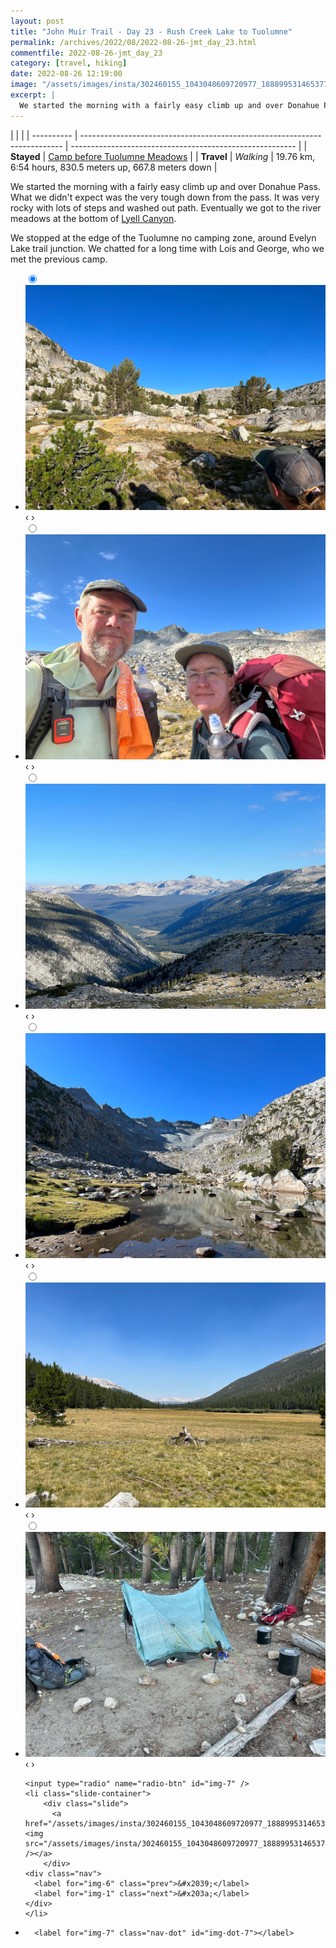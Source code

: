 ```yaml
---
layout: post
title: "John Muir Trail - Day 23 - Rush Creek Lake to Tuolumne"
permalink: /archives/2022/08/2022-08-26-jmt_day_23.html
commentfile: 2022-08-26-jmt_day_23
category: [travel, hiking]
date: 2022-08-26 12:19:00
image: "/assets/images/insta/302460155_1043048609720977_1888995314653779053_n_17944034786211499.jpg"
excerpt: |
  We started the morning with a fairly easy climb up and over Donahue Pass.
---
```


|            |                                                                           |
| ---------- | ------------------------------------------------------------------------- | -------------------------------------------------------- |
| **Stayed** | [Camp before Tuolumne Meadows](https://maps.app.goo.gl/gD71FMP1QQr6YDjA9) |
| **Travel** | _Walking_                                                                 | 19.76 km, 6:54 hours, 830.5 meters up, 667.8 meters down |

We started the morning with a fairly easy climb up and over Donahue Pass. What we didn't expect was the very tough down from the pass. It was very rocky with lots of steps and washed out path. Eventually we got to the river meadows at the bottom of [Lyell Canyon](https://maps.app.goo.gl/HZLbAVSM7wvqxXyq7).

We stopped at the edge of the Tuolumne no camping zone, around Evelyn Lake trail junction. We chatted for a long time with Lois and George, who we met the previous camp.

<ul class="slides">
    <input type="radio" name="radio-btn" id="img-1" checked="checked" />
    <li class="slide-container">
        <div class="slide">
          <a href="/assets/images/insta/302023260_3229840503932118_5863866609902214658_n_18181885690210930.jpg"><img src="/assets/images/insta/302023260_3229840503932118_5863866609902214658_n_18181885690210930.jpg" /></a>
        </div>
    <div class="nav">
      <label for="img-7" class="prev">&#x2039;</label>
      <label for="img-2" class="next">&#x203a;</label>
    </div>
    </li>
        <input type="radio" name="radio-btn" id="img-2"  />
    <li class="slide-container">
        <div class="slide">
          <a href="/assets/images/insta/302085807_1499221663870904_7811961676998881417_n_17887739939698749.jpg"><img src="/assets/images/insta/302085807_1499221663870904_7811961676998881417_n_17887739939698749.jpg" /></a>
        </div>
    <div class="nav">
      <label for="img-1" class="prev">&#x2039;</label>
      <label for="img-3" class="next">&#x203a;</label>
    </div>
    </li>
        <input type="radio" name="radio-btn" id="img-3"  />
    <li class="slide-container">
        <div class="slide">
          <a href="/assets/images/insta/301977226_737669817332406_3433248390042825330_n_17944320839266242.jpg"><img src="/assets/images/insta/301977226_737669817332406_3433248390042825330_n_17944320839266242.jpg" /></a>
        </div>
    <div class="nav">
      <label for="img-2" class="prev">&#x2039;</label>
      <label for="img-4" class="next">&#x203a;</label>
    </div>
    </li>
        <input type="radio" name="radio-btn" id="img-4"  />
    <li class="slide-container">
        <div class="slide">
          <a href="/assets/images/insta/302164705_814469409923768_2361186672538285525_n_18004087513475064.jpg"><img src="/assets/images/insta/302164705_814469409923768_2361186672538285525_n_18004087513475064.jpg" /></a>
        </div>
    <div class="nav">
      <label for="img-3" class="prev">&#x2039;</label>
      <label for="img-5" class="next">&#x203a;</label>
    </div>
    </li>
        <input type="radio" name="radio-btn" id="img-5"  />
    <li class="slide-container">
        <div class="slide">
          <a href="/assets/images/insta/301983065_1081196719456034_1315392152864941765_n_18221582680154007.jpg"><img src="/assets/images/insta/301983065_1081196719456034_1315392152864941765_n_18221582680154007.jpg" /></a>
        </div>
    <div class="nav">
      <label for="img-4" class="prev">&#x2039;</label>
      <label for="img-6" class="next">&#x203a;</label>
    </div>
    </li>
        <input type="radio" name="radio-btn" id="img-6"  />
    <li class="slide-container">
        <div class="slide">
          <a href="/assets/images/insta/301982281_153937153971424_2629142252631508115_n_17919153734566042.jpg"><img src="/assets/images/insta/301982281_153937153971424_2629142252631508115_n_17919153734566042.jpg" /></a>
        </div>
    <div class="nav">
      <label for="img-5" class="prev">&#x2039;</label>
      <label for="img-7" class="next">&#x203a;</label>
    </div>
    </li>
    
    <input type="radio" name="radio-btn" id="img-7" />
    <li class="slide-container">
        <div class="slide">
          <a href="/assets/images/insta/302460155_1043048609720977_1888995314653779053_n_17944034786211499.jpg"><img src="/assets/images/insta/302460155_1043048609720977_1888995314653779053_n_17944034786211499.jpg" /></a>
        </div>
    <div class="nav">
      <label for="img-6" class="prev">&#x2039;</label>
      <label for="img-1" class="next">&#x203a;</label>
    </div>
    </li>
			
<li class="nav-dots">
      <label for="img-1" class="nav-dot" id="img-dot-1"></label>
      <label for="img-2" class="nav-dot" id="img-dot-2"></label>
      <label for="img-3" class="nav-dot" id="img-dot-3"></label>
      <label for="img-4" class="nav-dot" id="img-dot-4"></label>
      <label for="img-5" class="nav-dot" id="img-dot-5"></label>
      <label for="img-6" class="nav-dot" id="img-dot-6"></label>

      <label for="img-7" class="nav-dot" id="img-dot-7"></label>

</li>
</ul>
